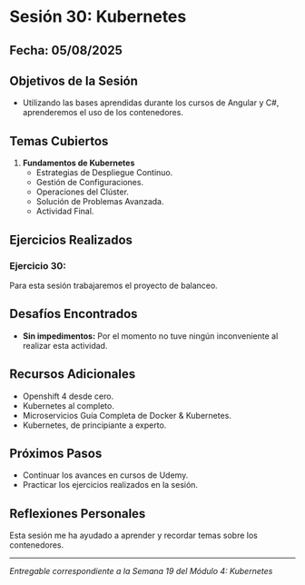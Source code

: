 # Sesión 30: Kubernetes

## Fecha: 05/08/2025

## Objetivos de la Sesión

- Utilizando las bases aprendidas durante los cursos de Angular y C#, aprenderemos el uso de los contenedores.

## Temas Cubiertos

1. **Fundamentos de Kubernetes**
   - Estrategias de Despliegue Continuo.
   - Gestión de Configuraciones.
   - Operaciones del Clúster.
   - Solución de Problemas Avanzada.
   - Actividad Final.

## Ejercicios Realizados

### Ejercicio 30: 

Para esta sesión trabajaremos el proyecto de balanceo.

## Desafíos Encontrados

- **Sin impedimentos:** Por el momento no tuve ningún inconveniente al realizar esta actividad.  

## Recursos Adicionales

- Openshift 4 desde cero.
- Kubernetes al completo.
- Microservicios Guía Completa de Docker & Kubernetes.
- Kubernetes, de principiante a experto.

## Próximos Pasos

- Continuar los avances en cursos de Udemy. 
- Practicar los ejercicios realizados en la sesión.

## Reflexiones Personales

Esta sesión me ha ayudado a aprender y recordar temas sobre los contenedores. 

---

*Entregable correspondiente a la Semana 19 del Módulo 4: Kubernetes*